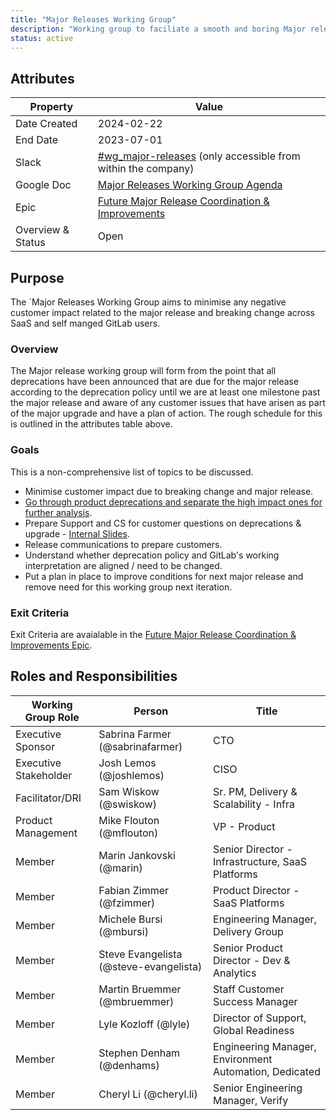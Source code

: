 ```yaml
---
title: "Major Releases Working Group"
description: "Working group to faciliate a smooth and boring Major release."
status: active
---
```


## Attributes

| Property       | Value                                                        |
| -------------- | ------------------------------------------------------------ |
| Date Created   | 2024-02-22                                                   |
| End Date       | 2023-07-01                                                   |
| Slack          | [#wg_major-releases](https://gitlab.enterprise.slack.com/archives/C073MV570F7) (only accessible from within the company) |
| Google Doc     | [Major Releases Working Group Agenda](https://docs.google.com/document/d/1jxl4SDDeoQgR9DOCZ63_D38OglE1OGkJBq_fC_z46BA/edit?usp=sharing)|
| Epic           | [Future Major Release Coordination & Improvements](https://gitlab.com/groups/gitlab-com/-/epics/2363) |
| Overview & Status | Open |

## Purpose

The `Major Releases Working Group aims to minimise any negative customer impact related to the major release and breaking change across SaaS and self manged GitLab users.

### Overview

The Major release working group will form from the point that all deprecations have been announced that are due for the major release according to the deprecation policy until we are at least one milestone past the major release and aware of any customer issues that have arisen as part of the major upgrade and have a plan of action. The rough schedule for this is outlined in the attributes table above.

### Goals

This is a non-comprehensive list of topics to be discussed.

- Minimise customer impact due to breaking change and major release.
- [Go through product deprecations and separate the high impact ones for further analysis](https://gitlab.com/groups/gitlab-com/-/epics/2293#specific-asks-for-pms).
- Prepare Support and CS for customer questions on deprecations & upgrade - [Internal Slides](https://docs.google.com/presentation/d/1YjEsBpemHC5eLfNbfSCFWQK5hA3z0iysdNx6SGBw8K4/edit#slide=id.g1ef4929c487_0_34).
- Release communications to prepare customers.
- Understand whether deprecation policy and GitLab's working interpretation are aligned / need to be changed.
- Put a plan in place to improve conditions for next major release and remove need for this working group next iteration.

### Exit Criteria

Exit Criteria are avaialable in the [Future Major Release Coordination & Improvements Epic](https://gitlab.com/groups/gitlab-com/-/epics/2363#exit-criteria).

## Roles and Responsibilities

| Working Group Role                       | Person                           | Title                                                          |
|------------------------------------------|----------------------------------|----------------------------------------------------------------|
| Executive Sponsor            | Sabrina Farmer (@sabrinafarmer)           | CTO |
| Executive Stakeholder        | Josh Lemos (@joshlemos)                   | CISO |
| Facilitator/DRI              | Sam Wiskow (@swiskow)                     | Sr. PM, Delivery & Scalability - Infra |
| Product Management           | Mike Flouton (@mflouton)                  | VP - Product |
| Member                       | Marin Jankovski (@marin)                  | Senior Director - Infrastructure, SaaS Platforms  |
| Member                       | Fabian Zimmer (@fzimmer)                  | Product Director - SaaS Platforms    |
| Member                       | Michele Bursi (@mbursi)                   | Engineering Manager, Delivery Group |
| Member                       | Steve Evangelista (@steve-evangelista)    | Senior Product Director - Dev & Analytics |
| Member                       | Martin Bruemmer (@mbruemmer)              | Staff Customer Success Manager |
| Member                       | Lyle Kozloff (@lyle)                      | Director of Support, Global Readiness |
| Member                       | Stephen Denham (@denhams)                 | Engineering Manager, Environment Automation, Dedicated |
| Member                       | Cheryl Li (@cheryl.li)                    | Senior Engineering Manager, Verify |
